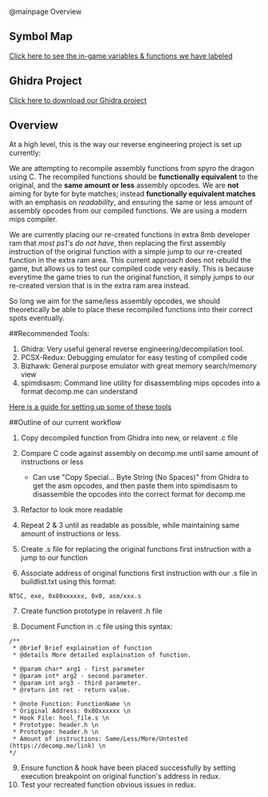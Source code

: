 @mainpage Overview
<span style="font-size:18px;">

## Symbol Map
[Click here to see the in-game variables & functions we have labeled](symbol_map.html)

## Ghidra Project
[Click here to download our Ghidra project](ghidra_project.html)

## Overview
At a high level, this is the way our reverse engineering project is set up currently: 

We are attempting to recompile assembly functions from spyro the dragon using C. The recompiled functions should be **functionally equivalent** to the original, and the **same amount or less** assembly opcodes. We are **not** aiming for byte for byte matches; instead **functionally equivalent matches** with an emphasis on *readability*, and ensuring the same or less amount of assembly opcodes from our compiled functions. We are using a modern mips compiler.

We are currently placing our re-created functions in extra 8mb developer ram that *most ps1's do not have*, then replacing the first assembly instruction of the original function with a simple jump to our re-created function in the extra ram area. This current approach does not rebuild 
the game, but allows us to test our compiled code very easily. This is because everytime the game tries to run the original function, it simply jumps to our re-created version that is in the extra ram area instead. 

So long we aim for the same/less assembly opcodes, we should theoretically be able to place these recompiled functions into their correct spots eventually.

##Recommended Tools:
1. Ghidra: Very useful general reverse engineering/decompilation tool.
2. PCSX-Redux: Debugging emulator for easy testing of compiled code
3. Bizhawk: General purpose emulator with great memory search/memory view
4. spimdisasm: Command line utility for disassembling mips opcodes into a format decomp.me can understand

[Here is a guide for setting up some of these tools](https://docs.google.com/document/d/1hX7SrIHD35QESLQdDki3KHT-sHRcJ61hrNL_sEI3oww/edit#heading=h.6rhd60yzzk7r)

##Outline of our current workflow
1. Copy decompiled function from Ghidra into new, or relavent .c file

2. Compare C code against assembly on decomp.me until same amount of instructions or less 
    - Can use "Copy Special... Byte String (No Spaces)" from Ghidra to get the asm opcodes, and then paste them into spimdisasm to disassemble the opcodes into the correct format for decomp.me
3. Refactor to look more readable
4. Repeat 2 & 3 until as readable as possible, while maintaining same amount of instructions or less.

5. Create .s file for replacing the original functions first instruction with a jump to our function

6. Associate address of original functions first instruction with our .s file in buildlist.txt using this format:
```
NTSC, exe, 0x80xxxxxx, 0x0, asm/xxx.s
```
7. Create function prototype in relavent .h file

8. Document Function in .c file using this syntax:
```
/**
 * @brief Brief explaination of function
 * @details More detailed explaination of function.

 * @param char* arg1 - first parameter
 * @param int* arg2 - second parameter.
 * @param int arg3 - third parameter.
 * @return int ret - return value.

 * @note Function: FunctionName \n
 * Original Address: 0x80xxxxxx \n
 * Hook File: hool_file.s \n
 * Prototype: header.h \n
 * Prototype: header.h \n
 * Amount of instructions: Same/Less/More/Untested (https://decomp.me/link) \n
*/
```

9. Ensure function & hook have been placed successfully by setting execution breakpoint on original function's address in redux. 
10. Test your recreated function obvious issues in redux.